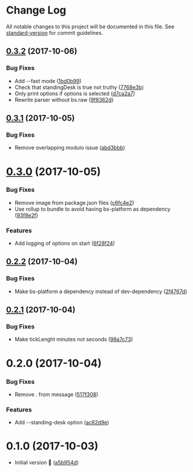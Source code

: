 # Change Log

All notable changes to this project will be documented in this file. See [standard-version](https://github.com/conventional-changelog/standard-version) for commit guidelines.

<a name="0.3.2"></a>
## [0.3.2](https://github.com/relekang/caretaker/compare/v0.3.1...v0.3.2) (2017-10-06)


### Bug Fixes

* Add --fast mode ([1bd0b99](https://github.com/relekang/caretaker/commit/1bd0b99))
* Check that standingDesk is true not truthy ([7768e3b](https://github.com/relekang/caretaker/commit/7768e3b))
* Only print options if options is selected ([d7ca2a7](https://github.com/relekang/caretaker/commit/d7ca2a7))
* Rewrite parser without bs.raw ([9f8362d](https://github.com/relekang/caretaker/commit/9f8362d))



<a name="0.3.1"></a>
## [0.3.1](https://github.com/relekang/caretaker/compare/v0.3.0...v0.3.1) (2017-10-05)


### Bug Fixes

* Remove overlapping modulo issue ([abd3bbb](https://github.com/relekang/caretaker/commit/abd3bbb))



<a name="0.3.0"></a>
# [0.3.0](https://github.com/relekang/caretaker/compare/v0.2.2...v0.3.0) (2017-10-05)


### Bug Fixes

* Remove image from package.json files ([c6fc4e2](https://github.com/relekang/caretaker/commit/c6fc4e2))
* Use rollup to bundle to avoid having bs-platform as dependency ([93f8e2f](https://github.com/relekang/caretaker/commit/93f8e2f))


### Features

* Add logging of options on start ([6f28f24](https://github.com/relekang/caretaker/commit/6f28f24))



<a name="0.2.2"></a>
## [0.2.2](https://github.com/relekang/caretaker/compare/v0.2.1...v0.2.2) (2017-10-04)


### Bug Fixes

* Make bs-platform a dependency instead of dev-dependency ([2f4767d](https://github.com/relekang/caretaker/commit/2f4767d))



<a name="0.2.1"></a>
## [0.2.1](https://github.com/relekang/caretaker/compare/v0.2.0...v0.2.1) (2017-10-04)


### Bug Fixes

* Make tickLenght minutes not seconds ([98a7c73](https://github.com/relekang/caretaker/commit/98a7c73))



<a name="0.2.0"></a>
# 0.2.0 (2017-10-04)


### Bug Fixes

* Remove . from message ([517f308](https://github.com/relekang/caretaker/commit/517f308))


### Features

* Add --standing-desk option ([ac82d9e](https://github.com/relekang/caretaker/commit/ac82d9e))

<a name="0.1.0"></a>
# 0.1.0 (2017-10-03)

* Initial version 🎉 ([a5b954d](https://github.com/relekang/caretaker/commit/a5b954d))
